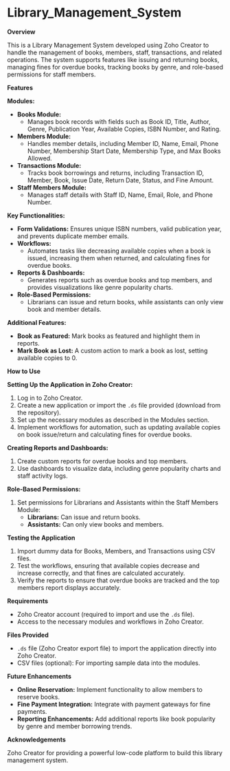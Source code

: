 # Library_Management_System


**Overview**

This is a Library Management System developed using Zoho Creator to handle the management of books, members, staff, transactions, and related operations. The system supports features like issuing and returning books, managing fines for overdue books, tracking books by genre, and role-based permissions for staff members.

**Features**

**Modules:**

* **Books Module:**
    * Manages book records with fields such as Book ID, Title, Author, Genre, Publication Year, Available Copies, ISBN Number, and Rating.
* **Members Module:**
    * Handles member details, including Member ID, Name, Email, Phone Number, Membership Start Date, Membership Type, and Max Books Allowed.
* **Transactions Module:** 
    * Tracks book borrowings and returns, including Transaction ID, Member, Book, Issue Date, Return Date, Status, and Fine Amount.
* **Staff Members Module:**
    * Manages staff details with Staff ID, Name, Email, Role, and Phone Number.

**Key Functionalities:**

* **Form Validations:** Ensures unique ISBN numbers, valid publication year, and prevents duplicate member emails.
* **Workflows:** 
    * Automates tasks like decreasing available copies when a book is issued, increasing them when returned, and calculating fines for overdue books.
* **Reports & Dashboards:** 
    * Generates reports such as overdue books and top members, and provides visualizations like genre popularity charts.
* **Role-Based Permissions:** 
    * Librarians can issue and return books, while assistants can only view book and member details.

**Additional Features:**

* **Book as Featured:** Mark books as featured and highlight them in reports.
* **Mark Book as Lost:** A custom action to mark a book as lost, setting available copies to 0.

**How to Use**

**Setting Up the Application in Zoho Creator:**

1. Log in to Zoho Creator.
2. Create a new application or import the `.ds` file provided (download from the repository).
3. Set up the necessary modules as described in the Modules section.
4. Implement workflows for automation, such as updating available copies on book issue/return and calculating fines for overdue books.

**Creating Reports and Dashboards:**

1. Create custom reports for overdue books and top members.
2. Use dashboards to visualize data, including genre popularity charts and staff activity logs.

**Role-Based Permissions:**

1. Set permissions for Librarians and Assistants within the Staff Members Module:
    * **Librarians:** Can issue and return books.
    * **Assistants:** Can only view books and members.

**Testing the Application**

1. Import dummy data for Books, Members, and Transactions using CSV files.
2. Test the workflows, ensuring that available copies decrease and increase correctly, and that fines are calculated accurately.
3. Verify the reports to ensure that overdue books are tracked and the top members report displays accurately.

**Requirements**

* Zoho Creator account (required to import and use the `.ds` file).
* Access to the necessary modules and workflows in Zoho Creator.

**Files Provided**

* `.ds` file (Zoho Creator export file) to import the application directly into Zoho Creator.
* CSV files (optional): For importing sample data into the modules.

**Future Enhancements**

* **Online Reservation:** Implement functionality to allow members to reserve books.
* **Fine Payment Integration:** Integrate with payment gateways for fine payments.
* **Reporting Enhancements:** Add additional reports like book popularity by genre and member borrowing trends.

**Acknowledgements**

Zoho Creator for providing a powerful low-code platform to build this library management system.
